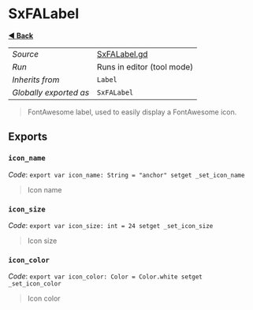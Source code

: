 # SxFALabel

**[◀️ Back](../readme.md)**

|    |     |
|----|-----|
|*Source*|[SxFALabel.gd](../../../modules/SxFontAwesome/SxFALabel.gd)|
|*Run*|Runs in editor (tool mode)|
|*Inherits from*|`Label`|
|*Globally exported as*|`SxFALabel`|

> FontAwesome label, used to easily display a FontAwesome icon.  
## Exports

### `icon_name`

*Code*: `export var icon_name: String = "anchor" setget _set_icon_name`

> Icon name  
### `icon_size`

*Code*: `export var icon_size: int = 24 setget _set_icon_size`

> Icon size  
### `icon_color`

*Code*: `export var icon_color: Color = Color.white setget _set_icon_color`

> Icon color  

